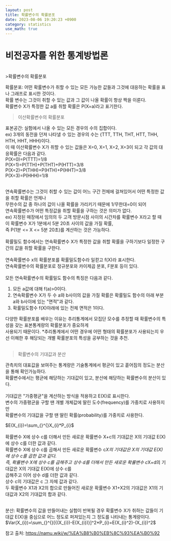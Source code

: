 ```yaml
---
layout: post
title: 확률변수의 확률분포
date: 2023-08-06 19:20:23 +0900
category: statistics 
use_math: true
---
```

# 비전공자를 위한 통계방법론    
<br>
>확률변수의 확률분포  
  
확률분포: 어떤 확률변수가 취할 수 있는 모든 가능한 값들과 그것에 대응하는 확률을 표나 그래프로 표시한 것이다.  
확률 변수는 그것이 취할 수 있는 값과 그 값이 나올 확률이 항상 짝을 이룬다.  
확률변수 X가 특정한 값 a를 취할 확률은 P(X=a)라고 표기한다. 
<br>  
>이산확률변수의 확률분포  

표본공간: 실험에서 나올 수 있는 모든 경우의 수의 집합이다.    
ex) 3개의 동전을 던져 나타낼 수 있는 경우의 수는 {TTT, TTH, THT, HTT, THH, HTH, HHT, HHH}이다.  
이 때 이산확률변수 X가 취할 수 있는 값들은 X=0, X=1, X=2, X=3이 되고 각 값의 대응확률은 다음과 같다.  
P(X=0)=P(TTT)=1/8  
P(X=1)=P(TTH)+P(THT)+P(HTT)=3/8  
P(X=2)=P(THH)+P(HTH)+P(HHT)=3/8  
P(X=3)=P(HHH)=1/8  
<br>  

연속확률변수는 그것이 취할 수 있는 값이 어느 구간 전체에 걸쳐있어서 어떤 특정한 값을 취할 확률은 언제나  
무한수의 값 중 하나의 값이 나올 확률을 가리키기 때문에 1/무한대=0이 되어   
연속확률변수가 어떤 특정값을 취할 확률을 구하는 것은 의미가 없다.   
ex) 지정된 매장에서 임의의 두 고객 방문시점 사이의 시간차를 확률변수 X라고 할 때 이 확률변수 X가 1분에서 5분 20초 사이의 값을 가질 확률,  
즉 P(1분 <= X <= 5분 20초)를 계산하는 것은 가능하다.  
<br>
확률밀도 함수에서는 연속확률변수 X가 특정한 값을 취할 확률을 구하기보다 일정한 구간의 값을 취할 확률을 구한다.  
<br>
연속확률변수 x의 확률분포를 확률밀도함수라 일컫고 f(X)라 표시한다.  
연속확률변수의 확률분포로 정규분포와 카이제곱 분포, F분포 등이 있다.
<br>  
모든 연속확률변수의 확률밀도 함수의 특징은 다음과 같다.  
1. 모든 a값에 대해 f(a)>0이다.  
2. 연속확률변수 X가 두 수 a와 b사이의 값을 가질 확률은 확률밀도 함수의 아래 부분 a와 b사이에 있는 "면적"과 같다.  
3. 확률밀도함수 f(X)아래에 있는 전체 면적은 1이다.  
  
다양한 확률분포를 배우는 이유는 추리통계에서 모집단 모수를 추정할 때 확률변수의 특성을 갖는 표본통계량의 확률분포가 중요하게  
사용되기 때문이다. 
*추리통계에서 어떤 경우에 어떤 형태의 확률분포가 사용되는지 우선 이해한 후 해당되는 개별   확률분포의 특성을 공부하는 것을 추천.  
<br>  

>확률변수의 기대값과 분산  
  
관측치의 대표값을 보여주는 통계량은 기술통계에서 평균이 있고 흩어짐의 정도는 분산을 통해 확인가능하다.  
확률변수에서는 평균에 해당하는 기대값이 있고, 분산에 해당하는 확률변수의 분산이 있다.  
<br>
기대값은 "가중평균"을 계산하는 방식을 적용하고 E(X)로 표시한다.  
변수의 가중평균을 구할 땐 개별 개체값에 딸린 도수(frequency)를 가중치로 사용하지만  
확률변수의 기대값을 구할 땐 딸린 확률(probability)를 가중치로 사용한다.  
  
$E(X_{i})=\sum_{}^{}X_{i}*P_{i}$
<br>  
확률변수 X에 상수 c를 더해서 만든 새로운 확률변수 X+c의 기대값은 X의 기대값 E(X)에 상수 c를 더한 값과 같다.  
확률변수 X에 상수 c를 곱해서 만든 새로운 확률변수 c*X의 기대값은 X의 기대값 E(X)에 상수 c를 곱한 값과 같다.  
즉, 확률변수 X에 상수 c를 곱해주고 상수 d를 더해서 만든 새로운 확률변수 c*X+d의 기대값은 X의 기대값 E(X)에 상수 c를  
곱해주고 이어 상수 d를 더한 값과 같다.  
상수 c의 기대값은 c 그 자체 값과 같다.  
두 확률변수 X1과 X2의 합으로 만들어진 새로운 확률변수 X1+X2의 기대값은 X1의 기대값과 X2의 기대값의 합과 같다.    
<br>  

분산: 확률변수의 값을 만들어내는 실험이 반복될 경우 확률변수 X가 취하는 값들이 기대값 E(X)을 중심으로 어느 정도로   퍼져있는지 그 정도를 나타내는 통계량이다.  
$Var(X_{i})=\sum_{}^{}[{(X_{i})-E(X_{i})}]^2*P_{i}=E(X_{i}^2)-(X_{i})^2$    

참고 출처: https://namu.wiki/w/%EA%B8%B0%EB%8C%93%EA%B0%92    
